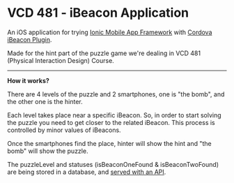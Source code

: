 # VCD 481 - iBeacon Application

An iOS application for trying [Ionic Mobile App Framework](http://ionicframework.com/) with [Cordova iBeacon Plugin](https://github.com/petermetz/cordova-plugin-ibeacon).

Made for the hint part of the puzzle game we're dealing in VCD 481 (Physical Interaction Design) Course.

---

**How it works?**

There are 4 levels of the puzzle and 2 smartphones, one is "the bomb", and the other one is the hinter.

Each level takes place near a specific iBeacon. So, in order to start solving the puzzle you need to get closer to the related iBeacon. This process is controlled by minor values of iBeacons.

Once the smartphones find the place, hinter will show the hint and "the bomb" will show the puzzle.

The puzzleLevel and statuses (isBeaconOneFound & isBeaconTwoFound) are being stored in a database, and [served with an API](https://github.com/zebrasinpyjamas/puzzleStatusAPI).